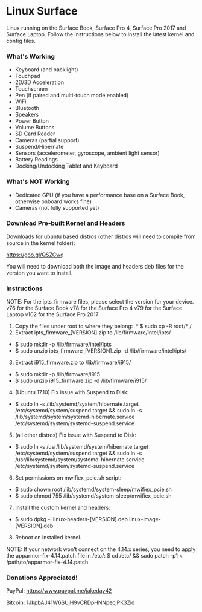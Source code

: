 # Linux Surface

Linux running on the Surface Book, Surface Pro 4, Surface Pro 2017 and Surface Laptop. Follow the instructions below to install the latest kernel and config files.


### What's Working

* Keyboard (and backlight)
* Touchpad
* 2D/3D Acceleration
* Touchscreen
* Pen (if paired and multi-touch mode enabled)
* WiFi
* Bluetooth
* Speakers
* Power Button
* Volume Buttons
* SD Card Reader
* Cameras (partial support)
* Suspend/Hibernate
* Sensors (accelerometer, gyroscope, ambient light sensor)
* Battery Readings
* Docking/Undocking Tablet and Keyboard

### What's NOT Working

* Dedicated GPU (if you have a performance base on a Surface Book, otherwise onboard works fine)
* Cameras (not fully supported yet)

### Download Pre-built Kernel and Headers

Downloads for ubuntu based distros (other distros will need to compile from source in the kernel folder):

https://goo.gl/QSZCwq

You will need to download both the image and headers deb files for the version you want to install.

### Instructions

NOTE: For the ipts_firmware files, please select the version for your device.
v76 for the Surface Book
v78 for the Surface Pro 4
v79 for the Surface Laptop
v102 for the Surface Pro 2017

1. Copy the files under root to where they belong:
  * $ sudo cp -R root/* /
2. Extract ipts_firmware_[VERSION].zip to /lib/firmware/intel/ipts/
  * $ sudo mkdir -p /lib/firmware/intel/ipts
  * $ sudo unzip ipts_firmware_[VERSION].zip -d /lib/firmware/intel/ipts/
3. Extract i915_firmware.zip to /lib/firmware/i915/
  * $ sudo mkdir -p /lib/firmware/i915
  * $ sudo unzip i915_firmware.zip -d /lib/firmware/i915/
4. (Ubuntu 17.10) Fix issue with Suspend to Disk:
  * $ sudo ln -s /lib/systemd/system/hibernate.target /etc/systemd/system/suspend.target && sudo ln -s /lib/systemd/system/systemd-hibernate.service /etc/systemd/system/systemd-suspend.service
5. (all other distros) Fix issue with Suspend to Disk:
  * $ sudo ln -s /usr/lib/systemd/system/hibernate.target /etc/systemd/system/suspend.target && sudo ln -s /usr/lib/systemd/system/systemd-hibernate.service /etc/systemd/system/systemd-suspend.service
6. Set permissions on mwifiex_pcie.sh script:
  * $ sudo chown root /lib/systemd/system-sleep/mwifiex_pcie.sh
  * $ sudo chmod 755 /lib/systemd/system-sleep/mwifiex_pcie.sh
7. Install the custom kernel and headers:
  * $ sudo dpkg -i linux-headers-[VERSION].deb linux-image-[VERSION].deb
8. Reboot on installed kernel.

NOTE: If your network won't connect on the 4.14.x series, you need to apply the apparmor-fix-4.14.patch file in /etc/: $ cd /etc/ && sudo patch -p1 < /path/to/apparmor-fix-4.14.patch

### Donations Appreciated!

PayPal: https://www.paypal.me/jakeday42

Bitcoin: 1JkpbAJ41W6SUjH9vCRDpHNNpecjPK3Zid
